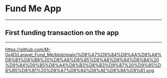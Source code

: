 # Fund Me App
_______

## First funding transaction on the app 
____

https://github.com/M-0x4D/Laravel_Fund_Me/blob/main/%D8%A7%D9%84%D8%AA%D8%A8%D8%B1%D8%B9%20%D8%A8%D9%85%D8%A8%D9%84%D8%BA%20%D9%84%D9%85%D8%A4%D8%B3%D8%B3%D9%87%20%D9%85%D8%B5%D8%B1%20%D8%A7%D9%84%D8%AE%D9%8A%D8%B1.png